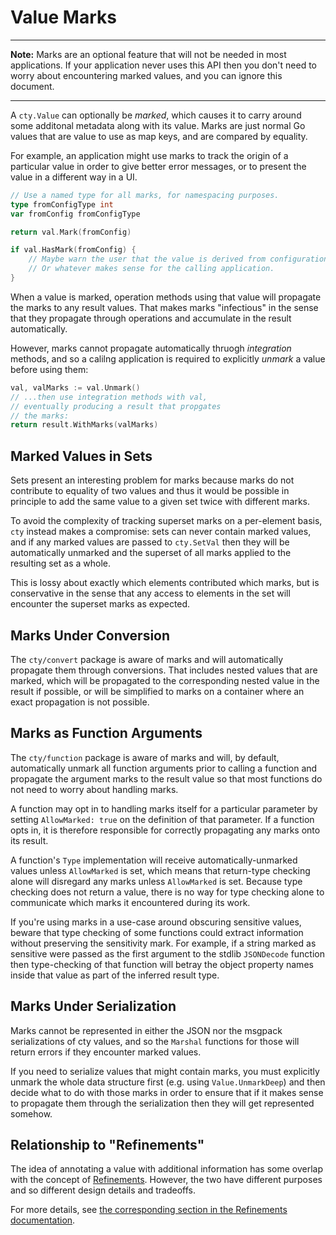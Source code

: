 # Value Marks

----

**Note:** Marks are an optional feature that will not be needed in most
applications. If your application never uses this API then you don't need to
worry about encountering marked values, and you can ignore this document.

----

A `cty.Value` can optionally be _marked_, which causes it to carry around some
additonal metadata along with its value. Marks are just normal Go values that
are value to use as map keys, and are compared by equality.

For example, an application might use marks to track the origin of a particular
value in order to give better error messages, or to present the value in a
different way in a UI.

```go
// Use a named type for all marks, for namespacing purposes.
type fromConfigType int
var fromConfig fromConfigType

return val.Mark(fromConfig)
```

```go
if val.HasMark(fromConfig) {
    // Maybe warn the user that the value is derived from configuration?
    // Or whatever makes sense for the calling application.
}
```

When a value is marked, operation methods using that value will propagate the
marks to any result values. That makes marks "infectious" in the sense that
they propagate through operations and accumulate in the result automatically.

However, marks cannot propagate automatically thruogh _integration_ methods,
and so a calilng application is required to explicitly _unmark_ a value
before using them:

```go
val, valMarks := val.Unmark()
// ...then use integration methods with val,
// eventually producing a result that propgates
// the marks:
return result.WithMarks(valMarks)
```

## Marked Values in Sets

Sets present an interesting problem for marks because marks do not contribute
to equality of two values and thus it would be possible in principle to add
the same value to a given set twice with different marks.

To avoid the complexity of tracking superset marks on a per-element basis,
`cty` instead makes a compromise: sets can never contain marked values, and
if any marked values are passed to `cty.SetVal` then they will be automatically
unmarked and the superset of all marks applied to the resulting set as a whole.

This is lossy about exactly which elements contributed which marks, but is
conservative in the sense that any access to elements in the set will encounter
the superset marks as expected.

## Marks Under Conversion

The `cty/convert` package is aware of marks and will automatically propagate
them through conversions. That includes nested values that are marked, which
will be propagated to the corresponding nested value in the result if possible,
or will be simplified to marks on a container where an exact propagation is not
possible.

## Marks as Function Arguments

The `cty/function` package is aware of marks and will, by default,
automatically unmark all function arguments prior to calling a function and
propagate the argument marks to the result value so that most functions do
not need to worry about handling marks.

A function may opt in to handling marks itself for a particular parameter by
setting `AllowMarked: true` on the definition of that parameter. If a function
opts in, it is therefore responsible for correctly propagating any marks onto
its result.

A function's `Type` implementation will receive automatically-unmarked values
unless `AllowMarked` is set, which means that return-type checking alone will
disregard any marks unless `AllowMarked` is set. Because type checking does not
return a value, there is no way for type checking alone to communicate which
marks it encountered during its work.

If you're using marks in a use-case around obscuring sensitive values, beware
that type checking of some functions could extract information without
preserving the sensitivity mark. For example, if a string marked as sensitive
were passed as the first argument to the stdlib `JSONDecode` function then
type-checking of that function will betray the object property names inside
that value as part of the inferred result type.

## Marks Under Serialization

Marks cannot be represented in either the JSON nor the msgpack serializations
of cty values, and so the `Marshal` functions for those will return errors
if they encounter marked values.

If you need to serialize values that might contain marks, you must explicitly
unmark the whole data structure first (e.g. using `Value.UnmarkDeep`) and then
decide what to do with those marks in order to ensure that if it makes sense
to propagate them through the serialization then they will get represented
somehow.

## Relationship to "Refinements"

The idea of annotating a value with additional information has some overlap
with the concept of [Refinements](refinements.md). However, the two have
different purposes and so different design details and tradeoffs.

For more details, see
[the corresponding section in the Refinements documentation](refinements.md#relationship-to-marks).
